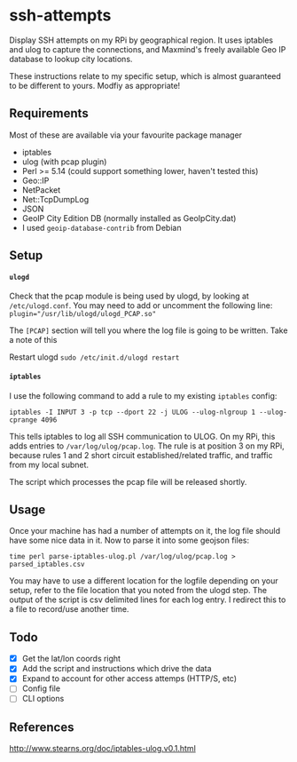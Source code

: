 ssh-attempts
============

Display SSH attempts on my RPi by geographical region. It uses iptables and ulog to capture the connections, and Maxmind's freely available Geo IP database to lookup city locations.

These instructions relate to my specific setup, which is almost guaranteed to be different to yours. Modfiy as appropriate!

## Requirements
Most of these are available via your favourite package manager

- iptables
- ulog (with pcap plugin)
- Perl >= 5.14 (could support something lower, haven't tested this)
 - Geo::IP
 - NetPacket
 - Net::TcpDumpLog
 - JSON
- GeoIP City Edition DB (normally installed as GeoIpCity.dat)
 - I used `geoip-database-contrib` from Debian

## Setup

#### `ulogd`

Check that the pcap module is being used by ulogd, by looking at `/etc/ulogd.conf`. You may need to add or uncomment the following line:
`plugin="/usr/lib/ulogd/ulogd_PCAP.so"`

The `[PCAP]` section will tell you where the log file is going to be written. Take a note of this

Restart ulogd
`sudo /etc/init.d/ulogd restart`

#### `iptables`

I use the following command to add a rule to my existing `iptables` config:

`iptables -I INPUT 3 -p tcp --dport 22 -j ULOG --ulog-nlgroup 1 --ulog-cprange 4096`

This tells iptables to log all SSH communication to ULOG. On my RPi, this adds entries to `/var/log/ulog/pcap.log`.
The rule is at position 3 on my RPi, because rules 1 and 2 short circuit established/related traffic, and traffic from my local subnet.

The script which processes the pcap file will be released shortly.

## Usage
Once your machine has had a number of attempts on it, the log file should have some nice data in it. Now to parse it into some geojson files:

`time perl parse-iptables-ulog.pl /var/log/ulog/pcap.log > parsed_iptables.csv`

You may have to use a different location for the logfile depending on your setup, refer to the file location that you noted from the ulogd step.
The output of the script is csv delimited lines for each log entry. I redirect this to a file to record/use another time.

## Todo
- [X] Get the lat/lon coords right
- [X] Add the script and instructions which drive the data
- [X] Expand to account for other access attemps (HTTP/S, etc)
- [ ] Config file
- [ ] CLI options

## References

http://www.stearns.org/doc/iptables-ulog.v0.1.html
